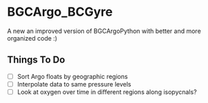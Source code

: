 # BGCArgo_BCGyre

A new an improved version of BGCArgoPython with better and more organized code :)

## Things To Do
- [ ] Sort Argo floats by geographic regions
- [ ] Interpolate data to same pressure levels
- [ ] Look at oxygen over time in different regions along isopycnals? 